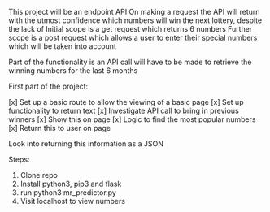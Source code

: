 This project will be an endpoint API
On making a request the API will return with the utmost confidence which numbers will win the next lottery, despite the lack of
Initial scope is a get request which returns 6 numbers
Further scope is a post request which allows a user to enter their special numbers which will be taken into account

Part of the functionality is an API call will have to be made to retrieve the winning numbers for the last 6 months

First part of the project:

[x] Set up a basic route to allow the viewing of a basic page
[x] Set up functionality to return text
[x] Investigate API call to bring in previous winners
[x] Show this on page
[x] Logic to find the most popular numbers
[x] Return this to user on page

Look into returning this information as a JSON

Steps:

1. Clone repo
2. Install python3, pip3 and flask
3. run python3 mr_predictor.py
4. Visit localhost to view numbers
